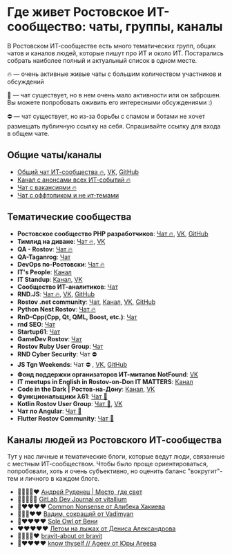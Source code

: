 # **Где живет Ростовское ИТ-сообщество: чаты, группы, каналы**

В Ростовском ИТ-сообществе есть много тематических групп, общих чатов и каналов людей, которые пишут про ИТ и около ИТ. Постарались собрать наиболее полный и актуальный список в одном месте.

🔥 — очень активные живые чаты с большим количеством участников и обсуждений

🚧 — чат существует, но в нем очень мало активности или он заброшен. Вы можете попробовать оживить его интересными обсуждениями :)

⛔ — чат существует, но из-за борьбы с спамом и ботами не хочет размещать публичную ссылку на себя. Спрашивайте ссылку для входа в общем чате.


## Общие чаты/каналы

- [Общий чат ИТ-сообщества 🔥](https://t.me/rndtechchat), [VK](https://vk.com/rndtech), [GitHub](https://github.com/rndtechCommunity)
- [Канал с анонсами всех ИТ-событий 🔥](https://t.me/rndtechevents)
- [Чат с вакансиями 🔥](https://t.me/it_61job)
- [Чат с оффтопиком и не ит-темами](https://t.me/it61_offtopic)

## Тематические сообщества

- **Ростовское сообщество PHP разработчиков**: [Чат 🔥](https://t.me/rndphp), [VK](https://vk.com/rndphp), [GitHub](https://github.com/rndphp)
- **Тимлид на диване**: [Чат 🔥](https://t.me/teamlead161), [VK](https://vk.com/teamlead161)
- **QA - Rostov**: [Чат 🔥](https://t.me/qarostov)
- **QA-Taganrog**: [Чат](https://t.me/qa_taganrog)
- **DevOps по-Ростовски**: [Чат 🔥](https://t.me/devops_rnd)
- **IT's People**: [Канал](https://t.me/itspeoplechannel)
- **IT Standup**: [Канал](https://t.me/IT_StandUp_RND), [VK](https://vk.com/it_standup)
- **Сообщество ИТ-аналитиков**: [Чат](https://t.me/rnditanalytics)
- **RND.JS**: [Чат 🔥](https://github.com/jsweekdays/rules), [VK](https://vk.com/rndjs), [GitHub](https://github.com/jsweekdays)
- **Rostov .net community**: [Чат](https://t.me/rnddotnet), [Канал](https://t.me/rnddotnetnews), [VK](https://vk.com/rnddotnet), [GitHub](https://github.com/rnddotnet)
- **Python Nest Rostov**: [Чат 🔥](https://t.me/+aqfalVALmR9lZDUy)
- **RnD-Cpp(Cpp, Qt, QML, Boost, etc.)**: [Чат](https://t.me/RNDCpp)
- **rnd SEO**: [Чат](https://t.me/rndseo)
- **Startup61**: [Чат](https://t.me/startup61)
- **GameDev Rostov**: [Чат](https://t.me/gamedevrostov)
- **Rostov Ruby User Group**: [Чат](https://t.me/rndrug)
- **RND Cyber Security**: Чат ⛔
- **JS Tgn Weekends**: Чат ⛔ , [VK](https://vk.com/js_tgn), [GitHub](https://github.com/js-tgn)
- **Фонд поддержки организаторов ИТ-митапов NotFound**: [VK](https://vk.com/rndtech.notfound)
- **IT meetups in English in Rostov-on-Don IT MATTERS**: [Канал](https://t.me/english_it_matters)
- **Code in the Dark | Ростов-на-Дону**: [Канал](https://t.me/code_in_the_dark), [VK](https://vk.com/codeinthedark)
- **Функциональщики λ61**: [Чат 🚧](https://t.me/lambda61)
- **Kotlin Rostov User Group**: [Чат 🚧](https://t.me/rndkotlin), [VK](https://vk.com/rndkotlin)
- **Чат по Angular**: [Чат 🚧](https://t.me/NgRostov)
- **Flutter Rostov Community**: [Чат 🚧](https://t.me/flutter_rnd)

## Каналы людей из Ростовского ИТ-сообщества

Тут у нас личные и тематические блоги, которые ведут люди, связанные с местным ИТ-сообществом. Чтобы было проще ориентироваться, попробовали, хоть и очень субъективно, но оценить баланс "вокругит"-тем и личного в каждом блоге.  

- 🤖🤖🤖🤖❤️ [Андрей Руденец | Место, где свет](https://t.me/rudenets_ru) 
- 🤖🤖🤖🤖🤖 [GitLab Dev Journal от vitallium](https://t.me/gitlab_dev_journal)
- 🤖❤️❤️❤️❤️ [Common Nonsense от Алибека Хакиева](https://t.me/common_nonsense)
- 🤖🤖🤖❤️❤️ [Вадим, сокращяй от Vadimyan](https://t.me/vadimcut)
- 🤖❤️❤️❤️❤️ [Sole Owl от Вени](https://t.me/soleowl)
- ❤️❤️❤️❤️❤️ [Летом на лыжах от Дениса Александрова](https://t.me/in_summer_skiing)
- 🤖🤖🤖🤖❤️ [bravit-about от bravit](https://t.me/bravit_about)
- 🤖❤️❤️❤️❤️ [know thyself // Ageev от Юры Агеева](https://t.me/passioneconomy)
